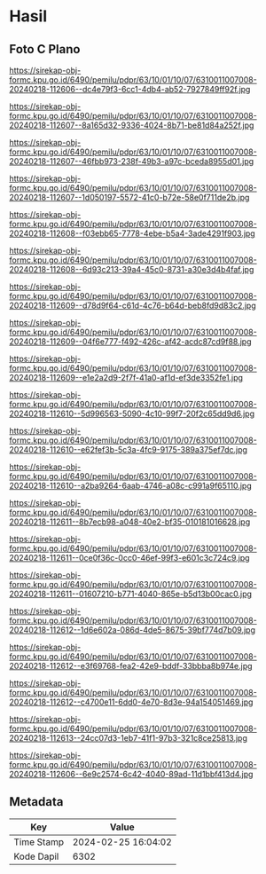 # Hasil

## Foto C Plano

https://sirekap-obj-formc.kpu.go.id/6490/pemilu/pdpr/63/10/01/10/07/6310011007008-20240218-112606--dc4e79f3-6cc1-4db4-ab52-7927849ff92f.jpg

https://sirekap-obj-formc.kpu.go.id/6490/pemilu/pdpr/63/10/01/10/07/6310011007008-20240218-112607--8a165d32-9336-4024-8b71-be81d84a252f.jpg

https://sirekap-obj-formc.kpu.go.id/6490/pemilu/pdpr/63/10/01/10/07/6310011007008-20240218-112607--46fbb973-238f-49b3-a97c-bceda8955d01.jpg

https://sirekap-obj-formc.kpu.go.id/6490/pemilu/pdpr/63/10/01/10/07/6310011007008-20240218-112607--1d050197-5572-41c0-b72e-58e0f711de2b.jpg

https://sirekap-obj-formc.kpu.go.id/6490/pemilu/pdpr/63/10/01/10/07/6310011007008-20240218-112608--f03ebb65-7778-4ebe-b5a4-3ade4291f903.jpg

https://sirekap-obj-formc.kpu.go.id/6490/pemilu/pdpr/63/10/01/10/07/6310011007008-20240218-112608--6d93c213-39a4-45c0-8731-a30e3d4b4faf.jpg

https://sirekap-obj-formc.kpu.go.id/6490/pemilu/pdpr/63/10/01/10/07/6310011007008-20240218-112609--d78d9f64-c61d-4c76-b64d-beb8fd9d83c2.jpg

https://sirekap-obj-formc.kpu.go.id/6490/pemilu/pdpr/63/10/01/10/07/6310011007008-20240218-112609--04f6e777-f492-426c-af42-acdc87cd9f88.jpg

https://sirekap-obj-formc.kpu.go.id/6490/pemilu/pdpr/63/10/01/10/07/6310011007008-20240218-112609--e1e2a2d9-2f7f-41a0-af1d-ef3de3352fe1.jpg

https://sirekap-obj-formc.kpu.go.id/6490/pemilu/pdpr/63/10/01/10/07/6310011007008-20240218-112610--5d996563-5090-4c10-99f7-20f2c65dd9d6.jpg

https://sirekap-obj-formc.kpu.go.id/6490/pemilu/pdpr/63/10/01/10/07/6310011007008-20240218-112610--e62fef3b-5c3a-4fc9-9175-389a375ef7dc.jpg

https://sirekap-obj-formc.kpu.go.id/6490/pemilu/pdpr/63/10/01/10/07/6310011007008-20240218-112610--a2ba9264-6aab-4746-a08c-c991a9f65110.jpg

https://sirekap-obj-formc.kpu.go.id/6490/pemilu/pdpr/63/10/01/10/07/6310011007008-20240218-112611--8b7ecb98-a048-40e2-bf35-010181016628.jpg

https://sirekap-obj-formc.kpu.go.id/6490/pemilu/pdpr/63/10/01/10/07/6310011007008-20240218-112611--0ce0f36c-0cc0-46ef-99f3-e601c3c724c9.jpg

https://sirekap-obj-formc.kpu.go.id/6490/pemilu/pdpr/63/10/01/10/07/6310011007008-20240218-112611--01607210-b771-4040-865e-b5d13b00cac0.jpg

https://sirekap-obj-formc.kpu.go.id/6490/pemilu/pdpr/63/10/01/10/07/6310011007008-20240218-112612--1d6e602a-086d-4de5-8675-39bf774d7b09.jpg

https://sirekap-obj-formc.kpu.go.id/6490/pemilu/pdpr/63/10/01/10/07/6310011007008-20240218-112612--e3f69768-fea2-42e9-bddf-33bbba8b974e.jpg

https://sirekap-obj-formc.kpu.go.id/6490/pemilu/pdpr/63/10/01/10/07/6310011007008-20240218-112612--c4700e11-6dd0-4e70-8d3e-94a154051469.jpg

https://sirekap-obj-formc.kpu.go.id/6490/pemilu/pdpr/63/10/01/10/07/6310011007008-20240218-112613--24cc07d3-1eb7-41f1-97b3-321c8ce25813.jpg

https://sirekap-obj-formc.kpu.go.id/6490/pemilu/pdpr/63/10/01/10/07/6310011007008-20240218-112606--6e9c2574-6c42-4040-89ad-11d1bbf413d4.jpg


## Metadata

| Key        | Value               |
| ---------- | ------------------- |
| Time Stamp | 2024-02-25 16:04:02 |
| Kode Dapil | 6302                |



